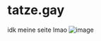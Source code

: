 # tatze.gay
idk meine seite lmao
![image](https://github.com/Nyamedis/tatze.gay/assets/144945036/ea1082c1-d175-490e-8b80-b70b570bd739)
